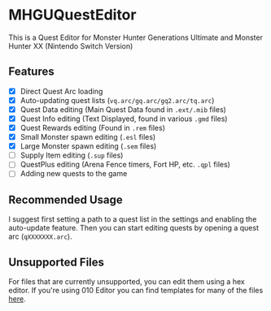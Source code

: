 # MHGUQuestEditor
This is a Quest Editor for Monster Hunter Generations Ultimate and Monster Hunter XX (Nintendo Switch Version)

## Features
- [x] Direct Quest Arc loading
- [x] Auto-updating quest lists (`vq.arc/gq.arc/gq2.arc/tq.arc`)
- [x] Quest Data editing (Main Quest Data found in `.ext/.mib` files)
- [x] Quest Info editing (Text Displayed, found in various `.gmd` files)
- [x] Quest Rewards editing (Found in `.rem` files)
- [x] Small Monster spawn editing (`.esl` files)
- [x] Large Monster spawn editing (`.sem` files)
- [ ] Supply Item editing (`.sup` files)
- [ ] QuestPlus editing (Arena Fence timers, Fort HP, etc. `.qpl` files)
- [ ] Adding new quests to the game

## Recommended Usage
I suggest first setting a path to a quest list in the settings and enabling the auto-update feature. Then you can start editing quests by opening a quest arc (`qXXXXXXX.arc`).

## Unsupported Files
For files that are currently unsupported, you can edit them using a hex editor. If you're using 010 Editor you can find templates for many of the files [here](https://github.com/RTHKKona/MHGUModding/tree/main/templates).

